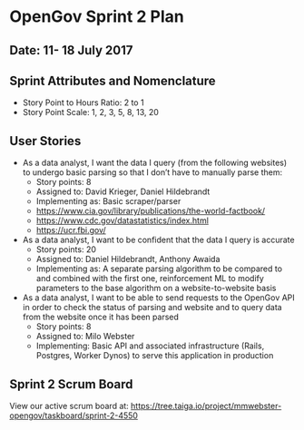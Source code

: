 # OpenGov Sprint 2 Plan

## Date: 11- 18 July 2017

## Sprint Attributes and Nomenclature

* Story Point to Hours Ratio: 2 to 1
* Story Point Scale: 1, 2, 3, 5, 8, 13, 20

## User Stories
* As a data analyst, I want the data I query (from the following websites) to undergo basic parsing so that I don’t have to manually parse them:
    * Story points: 8
    * Assigned to: David Krieger, Daniel Hildebrandt
    * Implementing as: Basic scraper/parser
    * https://www.cia.gov/library/publications/the-world-factbook/
    * https://www.cdc.gov/datastatistics/index.html
    * https://ucr.fbi.gov/
* As a data analyst, I want to be confident that the data I query is accurate
    * Story points: 20
    * Assigned to: Daniel Hildebrandt, Anthony Awaida
    * Implementing as: A separate parsing algorithm to be compared to and combined with the first one, reinforcement ML to modify parameters to the base algorithm on a website-to-website basis
* As a data analyst, I want to be able to send requests to the OpenGov API in order to check the status of parsing and website and to query data from the website once it has been parsed
    * Story points: 8
    * Assigned to: Milo Webster
    * Implementing: Basic API and associated infrastructure (Rails, Postgres, Worker Dynos) to serve this application in production

## Sprint 2 Scrum Board
View our active scrum board at: https://tree.taiga.io/project/mmwebster-opengov/taskboard/sprint-2-4550
